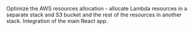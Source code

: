 Optimize the AWS resources allocation - allocate Lambda resources in a separate stack and S3 bucket and the rest of the resources in another stack.
Integration of the main React app.
